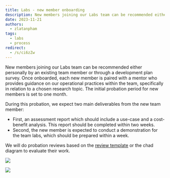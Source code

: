 ```yaml
---
title: Labs - new member onboarding
description: New members joining our Labs team can be recommended either personally by an existing team member or through a development plan survey. Once onboarded, each new member is paired with a mentor who provides guidance on our operational practices within the team, specifically in relation to a chosen research topic. The initial probation period for new members is set to one month.
date: 2023-11-21
authors:
  - zlatanpham
tags:
  - labs
  - process
redirect:
  - /s/ci6zZw
---
```


New members joining our Labs team can be recommended either personally by an existing team member or through a development plan survey. Once onboarded, each new member is paired with a mentor who provides guidance on our operational practices within the team, specifically in relation to a chosen research topic. The initial probation period for new members is set to one month.

During this probation, we expect two main deliverables from the new team member:

- First, an assessment report which should include a use-case and a cost-benefit analysis. This report should be completed within two weeks.
- Second, the new member is expected to conduct a demonstration for the team labs, which should be prepared within a week.

We will do probation reviews based on the [review template](https://docs.google.com/spreadsheets/d/1Z0Wj3dy6bSHXHO8rCL7mrrjRvI4vbupcfyxRYSCtGFs/edit#gid=1586333671) or the chad diagram to evaluate their work.

![](assets/labs---new-member-onboarding-20231121174522981.webp)

![](assets/labs---new-member-onboarding-20231205185801920.webp)
